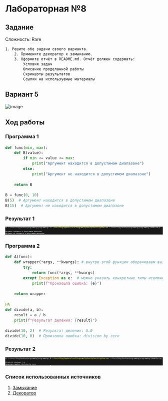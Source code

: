 # Лабораторная №8

## Задание

Сложность: Rare

    1. Решите обе задачи своего варианта.
        2. Примените декоратор к замыканию.
        3. Оформите отчёт в README.md. Отчёт должен содержать:
            Условия задач
            Описание проделанной работы
            Скриншоты результатов
            Ссылки на используемые материалы

## Вариант 5

![image](https://github.com/sosad234/programming/assets/144006168/4b3db621-0a44-4f29-b19d-fe2f4c74a278)


## Ход работы

### Программа 1

```python
def func(min, max):
    def B(value):
        if min <= value <= max:
            print("Аргумент находится в допустимом диапазоне")
        else:
            print("Аргумент не находится в допустимом диапазоне")
    
    return B

B = func(0, 10)
B(5)  # Аргумент находится в допустимом диапазоне
B(15)  # Аргумент не находится в допустимом диапазоне
```

### Результат 1

![1702824555184](image/README/1702824555184.png)

### Программа 2

```python
def A(func):
    def wrapper(*args, **kwargs): # внутри этой функции оборачиваем вызов исходной функции func в блок try-except
        try:
            return func(*args, **kwargs)
        except Exception as e:  # можно указать конкретные типы исключений
            print(f"Произошла ошибка: {e}")
  
    return wrapper

@A
def divide(a, b):
    result = a / b
    print(f"Результат деления: {result}")

divide(10, 2)  # Результат деления: 5.0
divide(10, 0)  # Произошла ошибка: division by zero
```

### Результат 2

![1702824582361](image/README/1702824582361.png)

### Список использованных источников

1. [Замыкание](https://ru.hexlet.io/courses/python-functions/lessons/closures/theory_unit)
2. [Декоратор](https://ru.hexlet.io/courses/python-functions/lessons/decorators/theory_unit)
